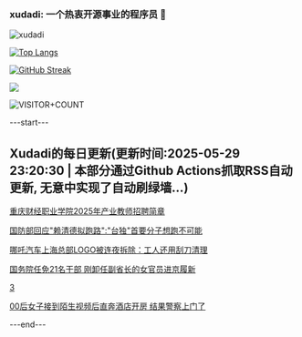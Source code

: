 ### xudadi: 一个热衷开源事业的程序员 👋

![xudadi](https://github-readme-stats-git-masterorgs-github-readme-stats-team.vercel.app/api?username=xudadi)

[![Top Langs](https://github-readme-stats.vercel.app/api/top-langs/?username=xudadi)](https://github.com/anuraghazra/github-readme-stats)

[![GitHub Streak](https://streak-stats.demolab.com?user=xudadi&locale=zh_Hans)](https://git.io/streak-stats)

![](https://raw.githubusercontent.com/xudadi/xudadi/main/assets/github-contribution-grid-snake.svg)

![VISITOR+COUNT](https://komarev.com/ghpvc/?username=xudadi&label=VISITOR+COUNT)


---start---

## Xudadi的每日更新(更新时间:2025-05-29 23:20:30 | 本部分通过Github Actions抓取RSS自动更新, 无意中实现了自动刷绿墙...)

[重庆财经职业学院2025年产业教师招聘简章](https://www.gongkaoleida.com/article/2423986)

[国防部回应"赖清德拟跑路":"台独"首要分子想跑不可能](https://m.163.com/news/article/K0OF98L805129QAF.html)

[哪吒汽车上海总部LOGO被连夜拆除：工人还用刮刀清理](https://m.163.com/news/article/K0O3S2DH0530RMGL.html)

[国务院任免21名干部 刚卸任副省长的女官员进京履新](https://m.163.com/news/article/K0OCFL7A055040N3.html)

[3](https://m.163.com/touch/news/sub/domestic)

[00后女子接到陌生视频后直奔酒店开房 结果警察上门了](https://m.163.com/news/article/K0O5SQDI053469LG.html)

---end---

